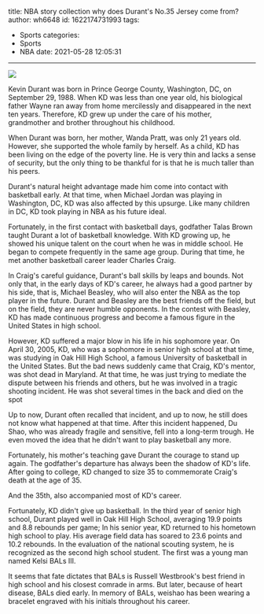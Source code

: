 title: NBA story collection  why does Durant's No.35 Jersey come from?
author: wh6648
id: 1622174731993
tags: 
- Sports
categories: 
- Sports
- NBA
date: 2021-05-28 12:05:31
---
![](https://p3.itc.cn/q_70/images01/20210528/83b91b9063084365bb7ac1feaf1ef4b0.jpeg)


Kevin Durant was born in Prince George County, Washington, DC, on September 29, 1988. When KD was less than one year old, his biological father Wayne ran away from home mercilessly and disappeared in the next ten years. Therefore, KD grew up under the care of his mother, grandmother and brother throughout his childhood.

When Durant was born, her mother, Wanda Pratt, was only 21 years old. However, she supported the whole family by herself. As a child, KD has been living on the edge of the poverty line. He is very thin and lacks a sense of security, but the only thing to be thankful for is that he is much taller than his peers.

Durant's natural height advantage made him come into contact with basketball early. At that time, when Michael Jordan was playing in Washington, DC, KD was also affected by this upsurge. Like many children in DC, KD took playing in NBA as his future ideal.

Fortunately, in the first contact with basketball days, godfather Talas Brown taught Durant a lot of basketball knowledge. With KD growing up, he showed his unique talent on the court when he was in middle school. He began to compete frequently in the same age group. During that time, he met another basketball career leader Charles Craig.

In Craig's careful guidance, Durant's ball skills by leaps and bounds. Not only that, in the early days of KD's career, he always had a good partner by his side, that is, Michael Beasley, who will also enter the NBA as the top player in the future. Durant and Beasley are the best friends off the field, but on the field, they are never humble opponents. In the contest with Beasley, KD has made continuous progress and become a famous figure in the United States in high school.

However, KD suffered a major blow in his life in his sophomore year. On April 30, 2005, KD, who was a sophomore in senior high school at that time, was studying in Oak Hill High School, a famous University of basketball in the United States. But the bad news suddenly came that Craig, KD's mentor, was shot dead in Maryland. At that time, he was just trying to mediate the dispute between his friends and others, but he was involved in a tragic shooting incident. He was shot several times in the back and died on the spot

Up to now, Durant often recalled that incident, and up to now, he still does not know what happened at that time. After this incident happened, Du Shao, who was already fragile and sensitive, fell into a long-term trough. He even moved the idea that he didn't want to play basketball any more.

Fortunately, his mother's teaching gave Durant the courage to stand up again. The godfather's departure has always been the shadow of KD's life. After going to college, KD changed to size 35 to commemorate Craig's death at the age of 35.

And the 35th, also accompanied most of KD's career.

Fortunately, KD didn't give up basketball. In the third year of senior high school, Durant played well in Oak Hill High School, averaging 19.9 points and 8.8 rebounds per game; In his senior year, KD returned to his hometown high school to play. His average field data has soared to 23.6 points and 10.2 rebounds. In the evaluation of the national scouting system, he is recognized as the second high school student. The first was a young man named Kelsi BALs III.

It seems that fate dictates that BALs is Russell Westbrook's best friend in high school and his closest comrade in arms. But later, because of heart disease, BALs died early. In memory of BALs, weishao has been wearing a bracelet engraved with his initials throughout his career.

